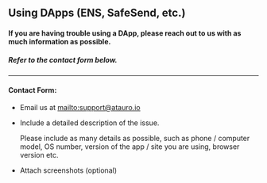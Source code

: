 ## Using DApps (ENS, SafeSend, etc.)

#### If you are having trouble using a DApp, please reach out to us with as much information as possible.

##### Refer to the contact form below.

***

#### Contact Form:

* Email us at <mailto:support@atauro.io>

* <p>Include a detailed description of the issue.</p>
  <note>Please include as many details as possible, such as phone / computer model, OS number, version of the app / site you are using, browser version etc.</note>

* Attach screenshots (optional)
